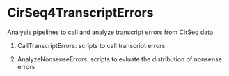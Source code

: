 # CirSeq4TranscriptErrors
Analysis pipelines to call and analyze transcript errors from CirSeq data

1. CallTranscriptErrors: scripts to call transcript errors

2. AnalyzeNonsenseErrors: scripts to evluate the distribution of nonsense errors
